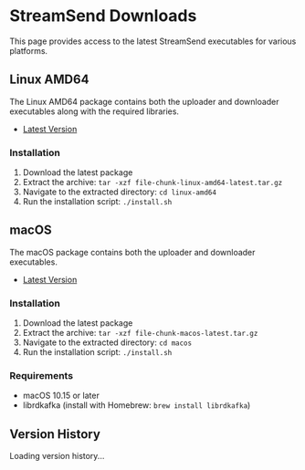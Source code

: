 # StreamSend Downloads


This page provides access to the latest StreamSend executables for various platforms.

## Linux AMD64

The Linux AMD64 package contains both the uploader and downloader executables along with the required libraries.

- <a href="file-chunk-linux-amd64-latest.tar.gz" download>Latest Version</a>

### Installation

1. Download the latest package
2. Extract the archive: `tar -xzf file-chunk-linux-amd64-latest.tar.gz`
3. Navigate to the extracted directory: `cd linux-amd64`
4. Run the installation script: `./install.sh`

## macOS

The macOS package contains both the uploader and downloader executables.

- <a href="file-chunk-macos-latest.tar.gz" download>Latest Version</a>

### Installation

1. Download the latest package
2. Extract the archive: `tar -xzf file-chunk-macos-latest.tar.gz`
3. Navigate to the extracted directory: `cd macos`
4. Run the installation script: `./install.sh`

### Requirements

- macOS 10.15 or later
- librdkafka (install with Homebrew: `brew install librdkafka`)

## Version History

<div id="version-history">Loading version history...</div>

<script>
fetch('versions.json')
  .then(response => response.json())
  .then(versions => {
    const container = document.getElementById('version-history');
    if (versions.length === 0) {
      container.innerHTML = '<p>No previous versions available.</p>';
      return;
    }
    
    // Sort versions by date (newest first)
    versions.sort((a, b) => new Date(b.date) - new Date(a.date));
    
    let html = '<table><thead><tr><th>Version</th><th>Date</th><th colspan="3">Download</th></tr></thead><tbody>';
    
    versions.forEach(version => {
      html += `<tr>
        <td>${version.version}</td>
        <td>${version.date}</td>
        <td>`;
      
      if (version.linux_amd64) {
        html += `<a href="${version.linux_amd64}" download>Linux AMD64</a>`;
      }
      
      html += '</td><td>';
      
      if (version.macos) {
        html += `<a href="${version.macos}" download>macOS</a>`;
      }
      
      html += '</td><td>';
      
      if (version.linux_arm64) {
        html += `<a href="${version.linux_arm64}" download>Linux ARM64</a>`;
      }
      
      html += `</td></tr>`;
    });
    
    html += '</tbody></table>';
    container.innerHTML = html;
  })
  .catch(error => {
    console.error('Error loading version history:', error);
    document.getElementById('version-history').innerHTML = 
      '<p>Error loading version history. Please try again later.</p>';
  });
</script>
